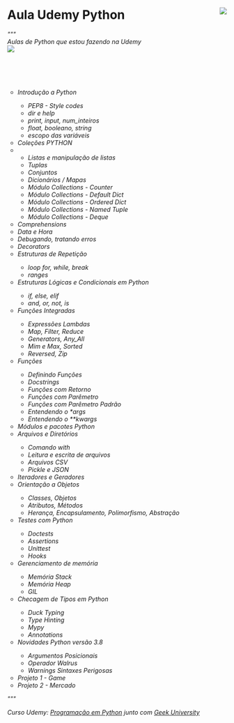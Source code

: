 # Aula Udemy Python <img src="https://i.imgur.com/Pxy5QNG.png" align="right"></a><br/>

<i>"""<br/>
Aulas de Python que estou fazendo na Udemy<br/>
<img src="https://i.imgur.com/ab1DsrJ.png" align="left"/>
<br/><br/><br/><br/><br/>
<ul type="circle">
  <li>Introdução a Python</li>
  <ul>
    <li>PEP8 - Style codes</li>
    <li>dir e help</li>
    <li>print, input, num_inteiros</li>
    <li>float, booleano, string</li>
    <li>escopo das variáveis</li>
  </ul>
  <li>Coleções PYTHON<li>
  <ul>
    <li>Listas e manipulação de listas</li>
    <li>Tuplas</li>
    <li>Conjuntos</li>
    <li>Dicionários / Mapas</li>
    <li>Módulo Collections - Counter</li>
    <li>Módulo Collections - Default Dict</li>
    <li>Módulo Collections - Ordered Dict</li>
    <li>Módulo Collections - Named Tuple</li>
    <li>Módulo Collections - Deque</li>
  </ul>
  <li>Comprehensions</li>
  <li>Data e Hora</li>
  <li>Debugando, tratando erros</li>
  <li>Decorators</li>
  <li>Estruturas de Repetição</li>
  <ul>
    <li>loop for, while, break</li>
    <li>ranges</li>
  </ul>
  <li>Estruturas Lógicas e Condicionais em Python</li>
  <ul>
    <li>if, else, elif</li>
    <li>and, or, not, is</li>
  </ul>
  <li>Funções Integradas</li>
  <ul>
    <li>Expressões Lambdas</li>
    <li>Map, Filter, Reduce</li>
    <li>Generators, Any_All</li>
    <li>Mim e Max, Sorted</li>
    <li>Reversed, Zip</li>
  </ul>
  <li>Funções</li>
  <ul>
    <li>Definindo Funções</li>
    <li>Docstrings</li>
    <li>Funções com Retorno</li>
    <li>Funções com Parêmetro</li>
    <li>Funções com Parêmetro Padrão</li>
    <li>Entendendo o *args</li>
    <li>Entendendo o **kwargs</li>
  </ul>
  <li>Módulos e pacotes Python</li>
  <li>Arquivos e Diretórios</li>
  <ul>
    <li>Comando with</li>
    <li>Leitura e escrita de arquivos</li>
    <li>Arquivos CSV</li>
    <li>Pickle e JSON</li>
  </ul>
  <li>Iteradores e Geradores</li>
  <li>Orientação a Objetos</li>
  <ul>
    <li>Classes, Objetos</li>
    <li>Atributos, Métodos</li>
    <li>Herança, Encapsulamento, Polimorfismo, Abstração</li>
  </ul>
  <li>Testes com Python</li>
  <ul>
    <li>Doctests</li>
    <li>Assertions</li>
    <li>Unittest</li>
    <li>Hooks</li>
  </ul>
  <li>Gerenciamento de memória</li>
  <ul>
    <li>Memória Stack</li>
    <li>Memória Heap</li>
    <li>GIL</li>
  </ul>
  <li>Checagem de Tipos em Python</li>
  <ul>
    <li>Duck Typing</li>
    <li>Type Hinting</li>
    <li>Mypy</li>
    <li>Annotations</li>
  </ul>
  <li>Novidades Python versão 3.8</li>
  <ul>
    <li>Argumentos Posicionais</li>
    <li>Operador Walrus</li>
    <li>Warnings Sintaxes Perigosas</li>
  </ul>
  <li>Projeto 1 - Game</li>
  <li>Projeto 2 - Mercado</li>
</ul>
"""

Curso Udemy: <a href="https://www.udemy.com/share/1013uIAEIZcVxQQXgJ/" target="_blank">Programação em Python</a> junto com <a href="https://www.geekuniversity.com.br/" target="_blank">Geek University</a>
